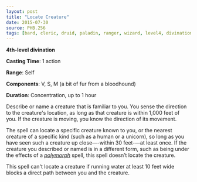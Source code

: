 ```yaml
---
layout: post
title: "Locate Creature"
date: 2015-07-30
source: PHB.256
tags: [bard, cleric, druid, paladin, ranger, wizard, level4, divination]
---
```


**4th-level divination**

**Casting Time**: 1 action

**Range**: Self

**Components**: V, S, M (a bit of fur from a bloodhound)

**Duration**: Concentration, up to 1 hour

Describe or name a creature that is familiar to you. You sense the direction to the creature's location, as long as that creature is within 1,000 feet of you. If the creature is moving, you know the direction of its movement.

The spell can locate a specific creature known to you, or the nearest creature of a specific kind (such as a human or a unicorn), so long as you have seen such a creature up close—-within 30 feet-—at least once. If the creature you described or named is in a different form, such as being under the effects of a *[polymorph](polymorph "polymorph (lvl 4)")* spell, this spell doesn’t locate the creature.

This spell can't locate a creature if running water at least 10 feet wide blocks a direct path between you and the creature.
